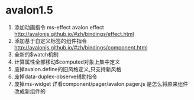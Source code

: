 # avalon1.5

1. 添加动画指令 ms-effect avalon.effect http://avalonjs.github.io/#zh/bindings/effect.html
2. 添加基于自定义标签的组件指令 http://avalonjs.github.io/#zh/bindings/component.html
3. 全新的$watch机制
4. 计算属性全部移动$computed对象上集中定义
5. 废掉avalon.define的旧风格定义,只支持新风格
6. 废掉data-duplex-observe辅助指令
7. 废掉ms-widget 详看component/pager/avalon.pager.js 是怎么将原来组件改成新组件的

